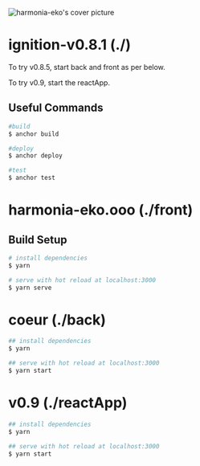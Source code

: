 ![harmonia-eko's cover picture](https://harmonia-eko.ghost.io/content/images/size/w1000/2021/10/E3HD.png)

# ignition-v0.8.1 (./)

To try v0.8.5, start back and front as per below.

To try v0.9, start the reactApp.

## Useful Commands

```bash
#build
$ anchor build

#deploy
$ anchor deploy

#test
$ anchor test
```

# harmonia-eko.ooo (./front)

## Build Setup

```bash
# install dependencies
$ yarn

# serve with hot reload at localhost:3000
$ yarn serve
```

# coeur (./back)

```bash
## install dependencies
$ yarn

## serve with hot reload at localhost:3000
$ yarn start
```

# v0.9 (./reactApp)

```bash
## install dependencies
$ yarn

## serve with hot reload at localhost:3000
$ yarn start
```

